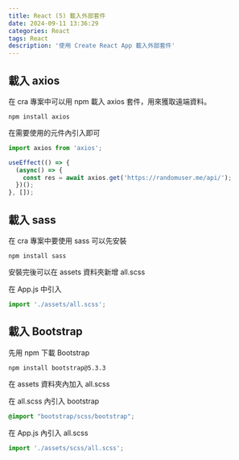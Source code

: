 ```yaml
---
title: React (5) 載入外部套件
date: 2024-09-11 13:36:29
categories: React
tags: React
description: '使用 Create React App 載入外部套件'
---
```


## 載入 axios

在 cra 專案中可以用 npm 載入 axios 套件，用來獲取遠端資料。

```
npm install axios
```

在需要使用的元件內引入即可

``` js
import axios from 'axios';

useEffect(() => {
  (async() => {
    const res = await axios.get('https://randomuser.me/api/');
  })();
}, []);
```

## 載入 sass

在 cra 專案中要使用 sass 可以先安裝

``` 
npm install sass
```

安裝完後可以在 assets 資料夾新增 all.scss
 
在 App.js 中引入

``` js
import './assets/all.scss';
```

## 載入 Bootstrap

先用 npm 下載 Bootstrap

```
npm install bootstrap@5.3.3 
```

在 assets 資料夾內加入 all.scss 

在 all.scss 內引入 bootstrap

``` scss
@import "bootstrap/scss/bootstrap";
```

在 App.js 內引入 all.scss

``` js
import './assets/scss/all.scss';
```




